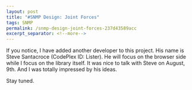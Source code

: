 ```yaml
---
layout: post
title: "#SNMP Design: Joint Forces"
tags: SNMP
permalink: /snmp-design-joint-forces-237d43589acc
excerpt_separator: <!--more-->
---
```

If you notice, I have added another developer to this project. His name is Steve Santacroce (CodePlex ID: Lister). He will focus on the browser side while I focus on the library itself. It was nice to talk with Steve on August, 9th. And I was totally impressed by his ideas.

Stay tuned.
<!--more-->